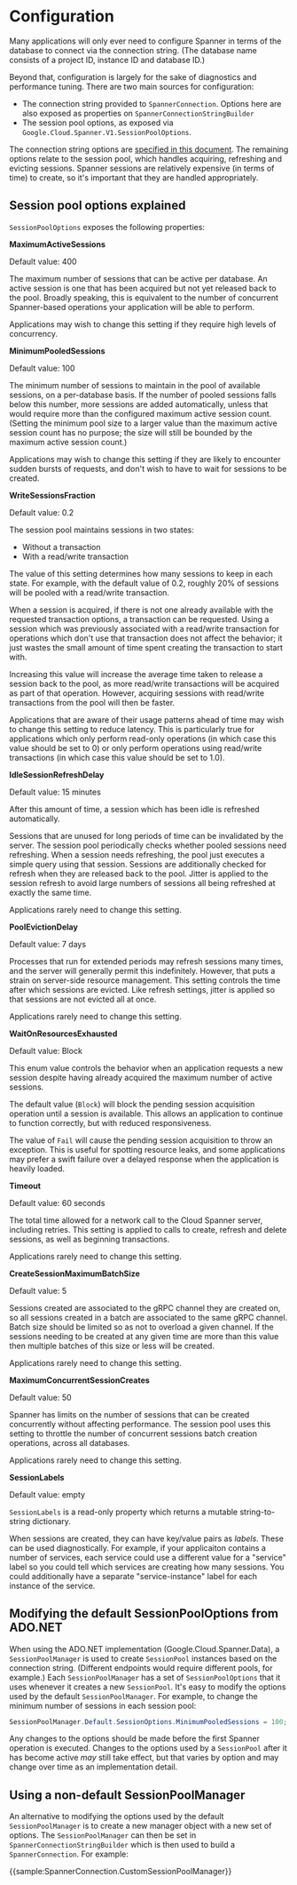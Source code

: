 # Configuration

Many applications will only ever need to configure Spanner in terms
of the database to connect via the connection string. (The database
name consists of a project ID, instance ID and database ID.)

Beyond that, configuration is largely for the sake of diagnostics
and performance tuning. There are two main sources for configuration:

- The connection string provided to `SpannerConnection`. Options
  here are also exposed as properties on
  `SpannerConnectionStringBuilder`
- The session pool options, as exposed via
  `Google.Cloud.Spanner.V1.SessionPoolOptions`.

The connection string options are [specified in this
document](connection_string.md). The remaining options relate to the
session pool, which handles acquiring, refreshing and evicting
sessions. Spanner sessions are relatively expensive (in terms of
time) to create, so it's important that they are handled
appropriately.

## Session pool options explained

`SessionPoolOptions` exposes the following properties:

**MaximumActiveSessions**

Default value: 400

The maximum number of sessions that can be active per database. An
active session is one that has been acquired but not yet released
back to the pool. Broadly speaking, this is equivalent to the number
of concurrent Spanner-based operations your application will be able
to perform.

Applications may wish to change this setting if they require high
levels of concurrency.

**MinimumPooledSessions**

Default value: 100

The minimum number of sessions to maintain in the pool of available
sessions, on a per-database basis. If the number of pooled sessions
falls below this number, more sessions are added automatically,
unless that would require more than the configured maximum active
session count. (Setting the minimum pool size to a larger value than
the maximum active session count has no purpose; the size will still
be bounded by the maximum active session count.)

Applications may wish to change this setting if they are likely to
encounter sudden bursts of requests, and don't wish to have to wait
for sessions to be created.

**WriteSessionsFraction**

Default value: 0.2

The session pool maintains sessions in two states:

- Without a transaction
- With a read/write transaction

The value of this setting determines how many sessions to keep in
each state. For example, with the default value of 0.2, roughly 20%
of sessions will be pooled with a read/write transaction.

When a session is acquired, if there is not one already available
with the requested transaction options, a transaction can be
requested. Using a session which was previously associated with a
read/write transaction for operations which don't use that
transaction does not affect the behavior; it just wastes the small
amount of time spent creating the transaction to start with.

Increasing this value will increase the average time taken to release a
session back to the pool, as more read/write transactions will be
acquired as part of that operation. However, acquiring sessions with
read/write transactions from the pool will then be faster.

Applications that are aware of their usage patterns ahead of time
may wish to change this setting to reduce latency. This is
particularly true for applications which only perform read-only
operations (in which case this value should be set to 0) or only
perform operations using read/write transactions (in which case this
value should be set to 1.0).

**IdleSessionRefreshDelay**

Default value: 15 minutes

After this amount of time, a session which has been idle is
refreshed automatically.

Sessions that are unused for long periods of time can be invalidated
by the server. The session pool periodically checks whether pooled
sessions need refreshing. When a session needs refreshing, the pool
just executes a simple query using that session. Sessions are
additionally checked for refresh when they are released back to the
pool. Jitter is applied to the session refresh to avoid large
numbers of sessions all being refreshed at exactly the same time.

Applications rarely need to change this setting.

**PoolEvictionDelay**

Default value: 7 days

Processes that run for extended periods may refresh sessions many
times, and the server will generally permit this indefinitely.
However, that puts a strain on server-side resource management. This
setting controls the time after which sessions are evicted. Like
refresh settings, jitter is applied so that sessions are not evicted
all at once.

Applications rarely need to change this setting.

**WaitOnResourcesExhausted**

Default value: Block

This enum value controls the behavior when an application requests a
new session despite having already acquired the maximum number of
active sessions.

The default value (`Block`) will block the pending
session acquisition operation until a session is available. This
allows an application to continue to function correctly, but with
reduced responsiveness.

The value of `Fail` will cause the pending session acquisition to
throw an exception. This is useful for spotting resource leaks, and
some applications may prefer a swift failure over a delayed response
when the application is heavily loaded.

**Timeout**

Default value: 60 seconds

The total time allowed for a network call to the Cloud Spanner
server, including retries. This setting is applied to calls to
create, refresh and delete sessions, as well as beginning
transactions.

Applications rarely need to change this setting.

**CreateSessionMaximumBatchSize**

Default value: 5

Sessions created are associated to the gRPC channel they are created on, so
all sessions created in a batch are associated to the same gRPC channel.
Batch size should be limited so as not to overload a given channel.
If the sessions needing to be created at any given time are more than this value
then multiple batches of this size or less will be created.

Applications rarely need to change this setting.

**MaximumConcurrentSessionCreates**

Default value: 50

Spanner has limits on the number of sessions that can be created
concurrently without affecting performance. The session pool uses
this setting to throttle the number of concurrent sessions batch creation
operations, across all databases.

Applications rarely need to change this setting.

**SessionLabels**

Default value: empty

`SessionLabels` is a read-only property which returns a mutable
string-to-string dictionary.

When sessions are created, they can have key/value pairs as
*labels*. These can be used diagnostically. For example, if your
applicaiton contains a number of services, each service could use a
different value for a "service" label so you could tell which
services are creating how many sessions. You could additionally have
a separate "service-instance" label for each instance of the service.

## Modifying the default SessionPoolOptions from ADO.NET

When using the ADO.NET implementation (Google.Cloud.Spanner.Data), a
`SessionPoolManager` is used to create `SessionPool` instances based
on the connection string. (Different endpoints would require
different pools, for example.) Each `SessionPoolManager` has a set
of `SessionPoolOptions` that it uses whenever it creates a new
`SessionPool`. It's easy to modify the options used by
the default `SessionPoolManager`. For example, to change the minimum
number of sessions in each session pool:

```csharp
SessionPoolManager.Default.SessionOptions.MinimumPooledSessions = 100;
```

Any changes to the options should be made before the first Spanner
operation is executed. Changes to the options used by a
`SessionPool` after it has become active *may* still take effect,
but that varies by option and may change over time as an
implementation detail.

## Using a non-default SessionPoolManager

An alternative to modifying the options used by the default
`SessionPoolManager` is to create a new manager object with a new
set of options. The `SessionPoolManager` can then be set in
`SpannerConnectionStringBuilder` which is then used to build a
`SpannerConnection`. For example:

{{sample:SpannerConnection.CustomSessionPoolManager}}
